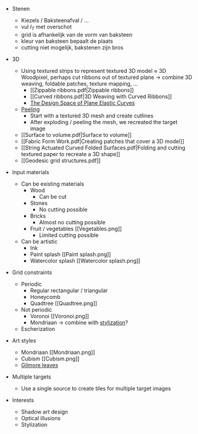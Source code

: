 - Stenen
	- Kiezels / Baksteenafval / ...
	- vul $I_T$ met overschot 
	- grid is afhankelijk van de vorm van baksteen
	- kleur van baksteen bepaalt de plaats 
	- cutting niet mogelijk, bakstenen zijn bros

- 3D
	- Using textured strips to represent textured 3D model $\approx$ 3D Woodpixel, perhaps cut ribbons out of textured plane -> combine 3D weaving, foldable patches, texture mapping, ...
		- [[Zippable ribbons.pdf|Zippable ribbons]]
		- [[Curved ribbons.pdf|3D Weaving with Curved Ribbons]]
		- [The Design Space of Plane Elastic Curves](http://visualcomputing.ist.ac.at/publications/2021/TDSOPEC/)
	- [Peeling](http://staff.ustc.edu.cn/~fuxm/projects/Peeling/index.html)
		- Start with a textured 3D mesh and create cutlines
		- After exploding / peeling the mesh, we recreated the target image
	- [[Surface to volume.pdf|Surface to volume]]
	- [[Fabric Form Work.pdf|Creating patches that cover a 3D model]]
	- [[String Actuated Curved Folded Surfaces.pdf|Folding and cutting textured paper to recreate a 3D shape]]
	- [[Geodesic grid structures.pdf]]

- Input materials
	- Can be existing materials
		- Wood
			- Can be cut
		- Stones
			- No cutting possible
		- Bricks
			- Almost no cutting possible
		- Fruit / vegetables [[Vegetables.png]]
			- Limited cutting possible
	- Can be artistic 
		- Ink
		- Paint splash [[Paint splash.png]]
		- Watercolor splash [[Watercolor splash.png]]

- Grid constraints
	- Periodic
		- Regular rectangular / triangular
		- Honeycomb
		- Quadtree [[Quadtree.png]]
	- Not periodic
		- Voronoi [[Voronoi.png]]
		- Mondriaan -> combine with [stylization](https://ondrejtexler.github.io/patch-based_training/)?
	- Escherization

- Art styles
	- Mondriaan [[Mondriaan.png]]
	- Cubism [[Cubism.png]]
	- [Gilmore leaves](https://www.shadertoy.com/view/MsdSWl)

- Multiple targets
	- Use a single source to create tiles for multiple target images

- Interests
	- Shadow art design
	- Optical illusions
	- Stylization